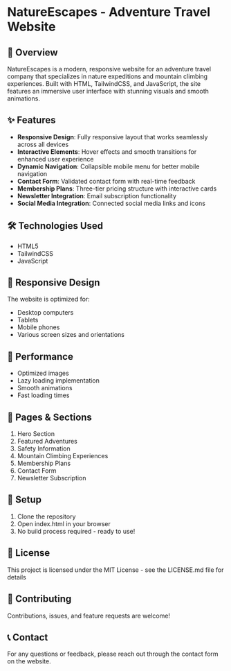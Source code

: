 # NatureEscapes - Adventure Travel Website

## 🌿 Overview

NatureEscapes is a modern, responsive website for an adventure travel company that specializes in nature expeditions and mountain climbing experiences. Built with HTML, TailwindCSS, and JavaScript, the site features an immersive user interface with stunning visuals and smooth animations.

## ✨ Features

- **Responsive Design**: Fully responsive layout that works seamlessly across all devices
- **Interactive Elements**: Hover effects and smooth transitions for enhanced user experience
- **Dynamic Navigation**: Collapsible mobile menu for better mobile navigation
- **Contact Form**: Validated contact form with real-time feedback
- **Membership Plans**: Three-tier pricing structure with interactive cards
- **Newsletter Integration**: Email subscription functionality
- **Social Media Integration**: Connected social media links and icons

## 🛠️ Technologies Used

- HTML5
- TailwindCSS
- JavaScript

## 📱 Responsive Design

The website is optimized for:
- Desktop computers
- Tablets
- Mobile phones
- Various screen sizes and orientations

## 🚀 Performance

- Optimized images
- Lazy loading implementation
- Smooth animations
- Fast loading times

## 📄 Pages & Sections

1. Hero Section
2. Featured Adventures
3. Safety Information
4. Mountain Climbing Experiences
5. Membership Plans
6. Contact Form
7. Newsletter Subscription

## 🔧 Setup

1. Clone the repository
2. Open index.html in your browser
3. No build process required - ready to use!

## 📝 License

This project is licensed under the MIT License - see the LICENSE.md file for details

## 🤝 Contributing

Contributions, issues, and feature requests are welcome!

## 📞 Contact

For any questions or feedback, please reach out through the contact form on the website.
